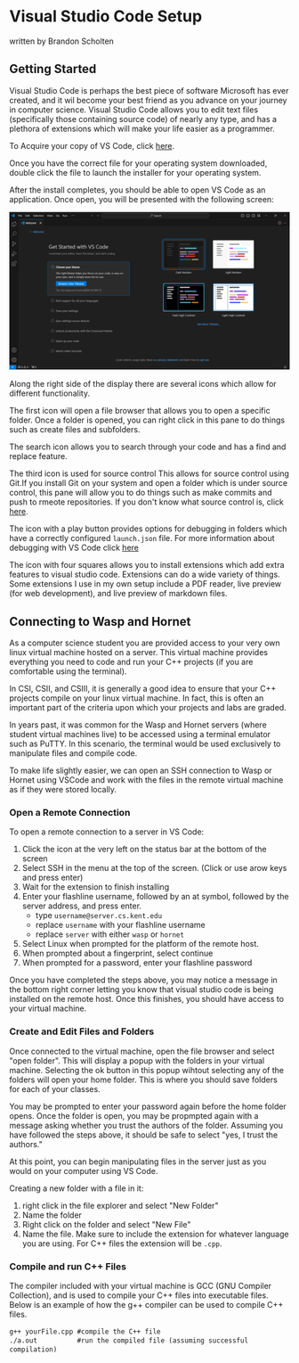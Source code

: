 # Visual Studio Code Setup
written by Brandon Scholten 
## Getting Started
Visual Studio Code is perhaps the best piece of software Microsoft has ever created, and it wil become your best friend as you advance on your journey in computer science. Visual Studio Code allows you to edit text files (specifically those containing source code) of nearly any type, and has a plethora of extensions which will make your life easier as a programmer. 

To Acquire your copy of VS Code, click [here](https://code.visualstudio.com/download).

Once you have the correct file for your operating system downloaded, double click the file to launch the installer for your operating system. 

After the install completes, you should be able to open VS Code as an application. Once open, you will be presented with the following screen:

![](image.png)

Along the right side of the display there are several icons which allow for different functionality. 

The first icon will open a file browser that allows you to open a specific folder. Once a folder is opened, you can right click in this pane to do things such as create files and subfolders. 

The search icon allows you to search through your code and has a find and replace feature. 

The third icon is used for source control This allows for source control using Git.If you install Git on your system and open a folder which is under source control, this pane will allow you to do things such as make commits and push to rmeote repositories. If you don't know what source control is, click [here]().

The icon with a play button provides options for debugging in folders which have a correctly configured `launch.json` file. For more information about debugging with VS Code click [here]()

The icon with four squares allows you to install extensions which add extra features to visual studio code. Extensions can do a wide variety of things. Some extensions I use in my own setup include a PDF reader, live preview (for web development), and live preview of markdown files. 

## Connecting to Wasp and Hornet

As a computer science student you are provided access to your very own linux virtual machine hosted on a server. This virtual machine provides everything you need to code and run your C++ projects (if you are comfortable using the terminal).

In CSI, CSII, and CSIII, it is generally a good idea to ensure that your C++ projects compile on your linux virtual machine. In fact, this is often an important part of the criteria upon which your projects and labs are graded. 

In years past, it was common for the Wasp and Hornet servers (where student virtual machines live) to be accessed using a terminal emulator such as PuTTY. In this scenario, the terminal would be used exclusively to manipulate files and compile code. 

To make life slightly easier, we can open an SSH connection to Wasp or Hornet using VSCode and work with the files in the remote virtual machine as if they were stored locally. 

### Open a Remote Connection

To open a remote connection to a server in VS Code:

1. Click the icon at the very left on the status bar at the bottom of the screen
2. Select SSH in the menu at the top of the screen. (Click or use arow keys and press enter)
3. Wait for the extension to finish installing
4. Enter your flashline username, followed by an at symbol, followed by the server address, and press enter. 
    - type `username@server.cs.kent.edu`
    - replace `username` with your flashline username
    - replace `server` with either `wasp` or `hornet`
5. Select Linux when prompted for the platform of the remote host.
6. When prompted about a fingerprint, select continue
7. When prompted for a password, enter your flashline password

Once you have completed the steps above, you may notice a message in the bottom right corner letting you know that visual studio code is being installed on the remote host. Once this finishes, you should have access to your virtual machine. 

### Create and Edit Files and Folders

Once connected to the virtual machine, open the file browser and select "open folder". This will display a popup with the folders in your virtual machine. Selecting the ok button in this popup wihtout selecting any of the folders will open your home folder. This is where you should save folders for each of your classes. 

You may be prompted to enter your password again before the home folder opens. Once the folder is open, you may be propmpted again with a message asking whether you trust the authors of the folder. Assuming you have followed the steps above, it should be safe to select "yes, I trust the authors."

At this point, you can begin manipulating files in the server just as you would on your computer using VS Code. 

Creating a new folder with a file in it:
1. right click in the file explorer and select "New Folder"
2. Name the folder
3. Right click on the folder and select "New File"
4. Name the file. Make sure to include the extension for whatever language you are using. For C++ files the extension will be `.cpp`.

### Compile and run C++ Files

The compiler included with your virtual machine is GCC (GNU Compiler Collection), and is used to compile your C++ files into executable files. Below is an example of how the g++ compiler can be used to compile C++ files. 

```
g++ yourFile.cpp #compile the C++ file
./a.out          #run the compiled file (assuming successful compilation)
```

